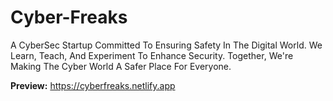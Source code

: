 # **Cyber-Freaks**
A CyberSec Startup Committed To Ensuring Safety In The Digital World. We Learn, Teach, And Experiment To Enhance Security. Together, We're Making The Cyber World A Safer Place For Everyone.

**Preview:** https://cyberfreaks.netlify.app
